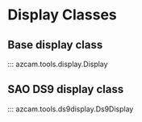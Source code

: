 # Display Classes

## **Base display class**

::: azcam.tools.display.Display

## **SAO DS9 display class**

::: azcam.tools.ds9display.Ds9Display
